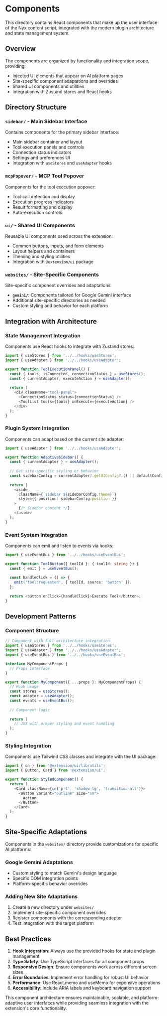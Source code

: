 # Components

This directory contains React components that make up the user interface of the Nyx content script, integrated with the modern plugin architecture and state management system.

## Overview

The components are organized by functionality and integration scope, providing:
- Injected UI elements that appear on AI platform pages
- Site-specific component adaptations and overrides
- Shared UI components and utilities
- Integration with Zustand stores and React hooks

## Directory Structure

### **`sidebar/`** - Main Sidebar Interface
Contains components for the primary sidebar interface:
- Main sidebar container and layout
- Tool execution panels and controls
- Connection status indicators
- Settings and preferences UI
- Integration with `useStores` and `useAdapter` hooks

### **`mcpPopover/`** - MCP Tool Popover
Components for the tool execution popover:
- Tool call detection and display
- Execution progress indicators
- Result formatting and display
- Auto-execution controls

### **`ui/`** - Shared UI Components
Reusable UI components used across the extension:
- Common buttons, inputs, and form elements
- Layout helpers and containers
- Theming and styling utilities
- Integration with `@extension/ui` package

### **`websites/`** - Site-Specific Components
Site-specific component overrides and adaptations:
- **`gemini/`**: Components tailored for Google Gemini interface
- Additional site-specific directories as needed
- Custom styling and behavior for each platform

## Integration with Architecture

### State Management Integration
Components use React hooks to integrate with Zustand stores:

```typescript
import { useStores } from '../../hooks/useStores';
import { useAdapter } from '../../hooks/useAdapter';

export function ToolExecutionPanel() {
  const { tools, isConnected, connectionStatus } = useStores();
  const { currentAdapter, executeAction } = useAdapter();
  
  return (
    <div className="tool-panel">
      <ConnectionStatus status={connectionStatus} />
      <ToolList tools={tools} onExecute={executeAction} />
    </div>
  );
}
```

### Plugin System Integration
Components can adapt based on the current site adapter:

```typescript
import { useAdapter } from '../../hooks/useAdapter';

export function AdaptiveSidebar() {
  const { currentAdapter } = useAdapter();
  
  // Get site-specific styling or behavior
  const sidebarConfig = currentAdapter?.getUIConfig?.() || defaultConfig;
  
  return (
    <aside 
      className={`sidebar ${sidebarConfig.theme}`}
      style={{ position: sidebarConfig.position }}
    >
      {/* Sidebar content */}
    </aside>
  );
}
```

### Event System Integration
Components can emit and listen to events via hooks:

```typescript
import { useEventBus } from '../../hooks/useEventBus';

export function ToolButton({ toolId }: { toolId: string }) {
  const { emit } = useEventBus();
  
  const handleClick = () => {
    emit('tool:requested', { toolId, source: 'button' });
  };
  
  return <button onClick={handleClick}>Execute Tool</button>;
}
```

## Development Patterns

### Component Structure
```typescript
// Component with full architecture integration
import { useStores } from '../../hooks/useStores';
import { useAdapter } from '../../hooks/useAdapter';
import { useEventBus } from '../../hooks/useEventBus';

interface MyComponentProps {
  // Props interface
}

export function MyComponent({ ...props }: MyComponentProps) {
  // Hook usage
  const stores = useStores();
  const adapter = useAdapter();
  const events = useEventBus();
  
  // Component logic
  
  return (
    // JSX with proper styling and event handling
  );
}
```

### Styling Integration
Components use Tailwind CSS classes and integrate with the UI package:

```typescript
import { cn } from '@extension/ui/lib/utils';
import { Button, Card } from '@extension/ui';

export function StyledComponent() {
  return (
    <Card className={cn('p-4', 'shadow-lg', 'transition-all')}>
      <Button variant="outline" size="sm">
        Action
      </Button>
    </Card>
  );
}
```

## Site-Specific Adaptations

Components in the `websites/` directory provide customizations for specific AI platforms:

### Google Gemini Adaptations
- Custom styling to match Gemini's design language
- Specific DOM integration points
- Platform-specific behavior overrides

### Adding New Site Adaptations
1. Create a new directory under `websites/`
2. Implement site-specific component overrides
3. Register components with the corresponding adapter
4. Test integration with the target platform

## Best Practices

1. **Hook Integration**: Always use the provided hooks for state and plugin management
2. **Type Safety**: Use TypeScript interfaces for all component props
3. **Responsive Design**: Ensure components work across different screen sizes
4. **Error Boundaries**: Implement error handling for robust UI behavior
5. **Performance**: Use React.memo and useMemo for expensive operations
6. **Accessibility**: Include ARIA labels and keyboard navigation support

This component architecture ensures maintainable, scalable, and platform-adaptive user interfaces while providing seamless integration with the extension's core functionality.
